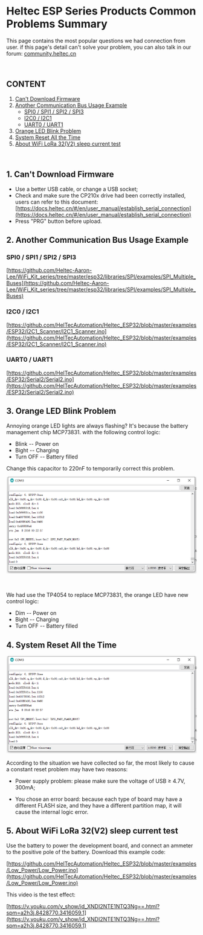 # Heltec ESP Series Products Common Problems Summary

This page contains the most popular questions we had connection from user. if this page's detail can't solve your problem, you can also talk in our forum: [community.heltec.cn](http://community.heltec.cn/)

&nbsp;

## CONTENT

1. [Can't Download Firmware](#can't-download-firmware)
2. [Another Communication Bus Usage Example](#2.-another-communication-bus-usage-example)
   - [SPI0 / SPI1 / SPI2 / SPI3](#spi0-/-spi1-/-spi2-/-spi3)
   - [I2C0 / I2C1](#i2c0-/-i2c1)
   - [UART0 / UART1](#uart0-/-uart1)
3. [Orange LED Blink Problem](#3.-orange-led-blink-problem)
4. [System Reset All the Time](#4.-system-reset-all-the-time)
5. [About WiFi LoRa 32(V2) sleep current test](#5.-About-WiFi-LoRa-32(V2)-sleep-current-test)

&nbsp;

## 1. Can't Download Firmware

- Use a better USB cable, or change a USB socket;
- Check and make sure the CP210x drive had been correctly installed, users can refer to this document: [https://docs.heltec.cn/#/en/user_manual/establish_serial_connection](https://docs.heltec.cn/#/en/user_manual/establish_serial_connection)
- Press "PRG" button before upload.

## 2. Another Communication Bus Usage Example

### SPI0 / SPI1 / SPI2 / SPI3

[https://github.com/Heltec-Aaron-Lee/WiFi_Kit_series/tree/master/esp32/libraries/SPI/examples/SPI_Multiple_Buses](https://github.com/Heltec-Aaron-Lee/WiFi_Kit_series/tree/master/esp32/libraries/SPI/examples/SPI_Multiple_Buses)

### I2C0 / I2C1

[https://github.com/HelTecAutomation/Heltec_ESP32/blob/master/examples/ESP32/I2C1_Scanner/I2C1_Scanner.ino](https://github.com/HelTecAutomation/Heltec_ESP32/blob/master/examples/ESP32/I2C1_Scanner/I2C1_Scanner.ino)

### UART0 / UART1

[https://github.com/HelTecAutomation/Heltec_ESP32/blob/master/examples/ESP32/Serial2/Serial2.ino](https://github.com/HelTecAutomation/Heltec_ESP32/blob/master/examples/ESP32/Serial2/Serial2.ino)



## 3. Orange LED Blink Problem

Annoying orange LED lights are always flashing? It's because the battery management chip MCP73831. with the following control logic:

- Blink -- Power on
- Bight -- Charging
- Turn OFF -- Battery filled

Change this capacitor to 220nF to temporarily correct this problem.

<img src="en/faq/img/resetallthetime.png">

&nbsp;

We had use the TP4054 to replace MCP73831, the orange LED have new control logic:

- Dim -- Power on
- Bight -- Charging
- Turn OFF -- Battery filled

## 4. System Reset All the Time

<img src="en/faq/img/resetallthetime.png">

According to the situation we have collected so far, the most likely to cause a constant reset problem may have two reasons:

- Power supply problem: please make sure the voltage of USB ≥ 4.7V, 300mA;

- You chose an error board: because each type of board may have a different FLASH size, and they have a different partition map, it will cause the internal logic error.



## 5. About WiFi LoRa 32(V2) sleep current test

Use the battery to power the development board, and connect an ammeter to the positive pole of the battery. Download this example code:

[https://github.com/HelTecAutomation/Heltec_ESP32/blob/master/examples/Low_Power/Low_Power.ino](https://github.com/HelTecAutomation/Heltec_ESP32/blob/master/examples/Low_Power/Low_Power.ino)

This video is the test effect:

[https://v.youku.com/v_show/id_XNDI2NTE1NTQ3Ng==.html?spm=a2h3j.8428770.3416059.1](https://v.youku.com/v_show/id_XNDI2NTE1NTQ3Ng==.html?spm=a2h3j.8428770.3416059.1)